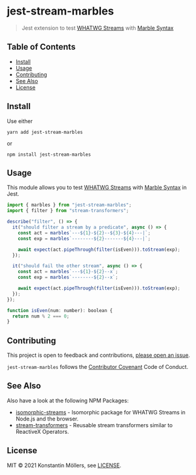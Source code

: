 # jest-stream-marbles

> Jest extension to test [WHATWG Streams] with [Marble Syntax]

## Table of Contents

- [Install](#install)
- [Usage](#usage)
- [Contributing](#contributing)
- [See Also](#see-also)
- [License](#license)

## Install

Use either

    yarn add jest-stream-marbles

or

    npm install jest-stream-marbles

## Usage

This module allows you to test [WHATWG Streams] with [Marble Syntax] in Jest.

```js
import { marbles } from "jest-stream-marbles";
import { filter } from "stream-transformers";

describe("filter", () => {
  it("should filter a stream by a predicate", async () => {
    const act = marbles`---${1}-${2}--${3}-${4}---|`;
    const exp = marbles`--------${2}-------${4}---|`;

    await expect(act.pipeThrough(filter(isEven))).toStream(exp);
  });

  it("should fail the other stream", async () => {
    const act = marbles`---${1}-${2}--x`;
    const exp = marbles`--------${2}--x`;

    await expect(act.pipeThrough(filter(isEven))).toStream(exp);
  });
});

function isEven(num: number): boolean {
  return num % 2 === 0;
}
```

## Contributing

This project is open to feedback and contributions, [please open an issue](https://github.com/ksm2/jest-marbles/issues).

`jest-stream-marbles` follows the [Contributor Covenant] Code of Conduct.

## See Also

Also have a look at the following NPM Packages:

- [isomorphic-streams](https://github.com/ksm2/isomorphic-streams) - Isomorphic package for WHATWG Streams in Node.js and the browser.
- [stream-transformers](https://github.com/ksm2/stream-transformers) - Reusable stream transformers similar to ReactiveX Operators.

## License

MIT © 2021 Konstantin Möllers, see [LICENSE].

[whatwg streams]: https://streams.spec.whatwg.org/
[marble syntax]: https://rxjs.dev/guide/testing/marble-testing
[license]: https://github.com/ksm2/jest-marbles/blob/main/LICENSE
[contributor covenant]: https://github.com/ksm2/jest-marbles/blob/main/CODE_OF_CONDUCT.md
